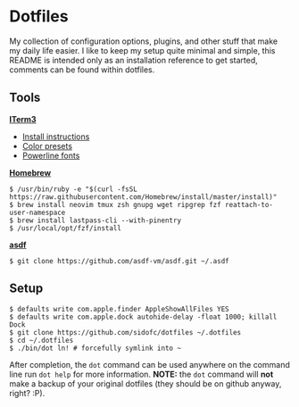 # Dotfiles

My collection of configuration options, plugins, and other stuff that make my daily life easier.
I like to keep my setup quite minimal and simple, this README is intended only as an installation
reference to get started, comments can be found within dotfiles.

## Tools

**[ITerm3](https://www.iterm2.com/version3.html)**

- [Install instructions](https://www.iterm2.com/version3.html)
- [Color presets](https://github.com/mbadolato/iTerm2-Color-Schemes)
- [Powerline fonts](https://github.com/powerline/fonts)

**[Homebrew](https://brew.sh)**

    $ /usr/bin/ruby -e "$(curl -fsSL https://raw.githubusercontent.com/Homebrew/install/master/install)"
    $ brew install neovim tmux zsh gnupg wget ripgrep fzf reattach-to-user-namespace
    $ brew install lastpass-cli --with-pinentry
    $ /usr/local/opt/fzf/install

**[asdf](https://github.com/asdf-vm/asdf)**

    $ git clone https://github.com/asdf-vm/asdf.git ~/.asdf

## Setup

    $ defaults write com.apple.finder AppleShowAllFiles YES
    $ defaults write com.apple.dock autohide-delay -float 1000; killall Dock
    $ git clone https://github.com/sidofc/dotfiles ~/.dotfiles
    $ cd ~/.dotfiles
    $ ./bin/dot ln! # forcefully symlink into ~

After completion, the `dot` command can be used anywhere on the command line run `dot help` for more information.
**NOTE:** the `dot` command will **not** make a backup of your original dotfiles (they should be on github anyway, right? :P).
